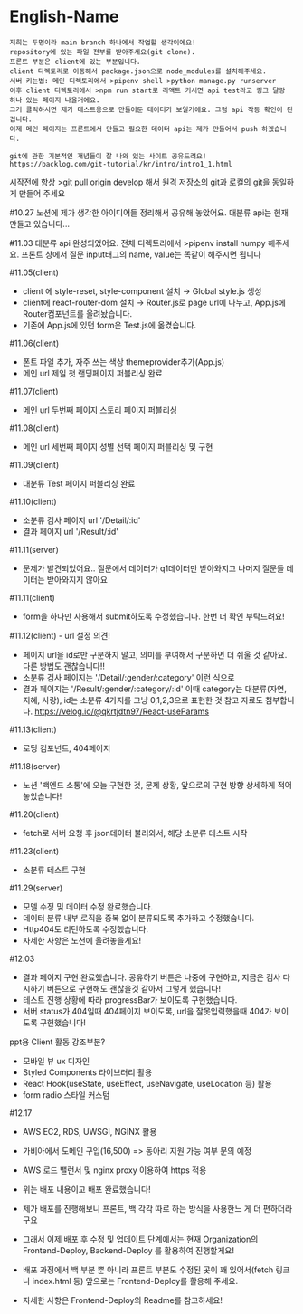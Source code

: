 # English-Name

    저희는 두명이라 main branch 하나에서 작업할 생각이에요!
    repository에 있는 파일 전부를 받아주세요(git clone).
    프론트 부분은 client에 있는 부분입니다.
    client 디렉토리로 이동해서 package.json으로 node_modules를 설치해주세요.
    서버 키는법: 메인 디렉토리에서 >pipenv shell >python manage.py runserver
    이후 client 디렉토리에서 >npm run start로 리액트 키시면 api test라고 링크 달랑 하나 있는 페이지 나올거에요.
    그거 클릭하시면 제가 테스트용으로 만들어둔 데이터가 보일거에요. 그럼 api 작동 확인이 된겁니다.
    이제 메인 페이지는 프론트에서 만들고 필요한 데이터 api는 제가 만들어서 push 하겠습니다.

    git에 관한 기본적인 개념들이 잘 나와 있는 사이트 공유드려요!
    https://backlog.com/git-tutorial/kr/intro/intro1_1.html

시작전에 항상 >git pull origin develop 해서 원격 저장소의 git과 로컬의 git을 동일하게 만들어 주세요

#10.27 노션에 제가 생각한 아이디어들 정리해서 공유해 놓았어요. 대분류 api는 현재 만들고 있습니다...

#11.03 대분류 api 완성되었어요. 전체 디렉토리에서 >pipenv install numpy 해주세요. 프론트 상에서 질문 input태그의 name, value는 똑같이 해주시면 됩니다

#11.05(client)

- client 에 style-reset, style-component 설치 → Global style.js 생성
- client에 react-router-dom 설치 → Router.js로 page url에 나누고, App.js에 Router컴포넌트를 올려놨습니다.
- 기존에 App.js에 있던 form은 Test.js에 옮겼습니다.

#11.06(client)

- 폰트 파일 추가, 자주 쓰는 색상 themeprovider추가(App.js)
- 메인 url 제일 첫 랜딩페이지 퍼블리싱 완료

#11.07(client)

- 메인 url 두번째 페이지 스토리 페이지 퍼블리싱

#11.08(client)

- 메인 url 세번째 페이지 성별 선택 페이지 퍼블리싱 및 구현

#11.09(client)

- 대분류 Test 페이지 퍼블리싱 완료

#11.10(client)

- 소분류 검사 페이지 url '/Detail/:id'
- 결과 페이지 url '/Result/:id'

#11.11(server)

- 문제가 발견되었어요.. 질문에서 데이터가 q1데이터만 받아와지고 나머지 질문들 데이터는 받아와지지 않아요

#11.11(client)

- form을 하나만 사용해서 submit하도록 수정했습니다. 한번 더 확인 부탁드려요!

#11.12(client) - url 설정 의견!

- 페이지 url을 id로만 구분하지 말고, 의미를 부여해서 구분하면 더 쉬울 것 같아요. 다른 방법도 괜찮습니다!!
- 소분류 검사 페이지는 '/Detail/:gender/:category' 이런 식으로
- 결과 페이지는 '/Result/:gender/:category/:id' 이때 category는 대분류(자연, 지혜, 사랑), id는 소분류 4가지를 그냥 0,1,2,3으로 표현한 것
  참고 자료도 첨부합니다. https://velog.io/@qkrtjdtn97/React-useParams

#11.13(client)

- 로딩 컴포넌트, 404페이지

#11.18(server)

- 노션 '백엔드 소통'에 오늘 구현한 것, 문제 상황, 앞으로의 구현 방향 상세하게 적어놓았습니다!

#11.20(client)

- fetch로 서버 요청 후 json데이터 불러와서, 해당 소분류 테스트 시작

#11.23(client)

- 소분류 테스트 구현

#11.29(server)

- 모델 수정 및 데이터 수정 완료했습니다.
- 데이터 분류 내부 로직을 중복 없이 분류되도록 추가하고 수정했습니다.
- Http404도 리턴하도록 수정했습니다.
- 자세한 사항은 노션에 올려놓을게요!

#12.03
- 결과 페이지 구현 완료했습니다. 공유하기 버튼은 나중에 구현하고, 지금은 검사 다시하기 버튼으로 구현해도 괜찮을것 같아서 그렇게 했습니다!
- 테스트 진행 상황에 따라 progressBar가 보이도록 구현했습니다.
- 서버 status가 404일때 404페이지 보이도록, url을 잘못입력했을때 404가 보이도록 구현했습니다!


ppt용 Client 활동 강조부분?
- 모바일 뷰 ux 디자인
- Styled Components 라이브러리 활용
- React Hook(useState, useEffect, useNavigate, useLocation 등) 활용
- form radio 스타일 커스텀

#12.17
- AWS EC2, RDS, UWSGI, NGINX 활용
- 가비아에서 도메인 구입(16,500) => 동아리 지원 가능 여부 문의 예정
- AWS 로드 밸런서 및 nginx proxy 이용하여 https 적용

- 위는 배포 내용이고 배포 완료했습니다!
- 제가 배포를 진행해보니 프론트, 백 각각 따로 하는 방식을 사용한느 게 더 편하더라구요
- 그래서 이제 배포 후 수정 및 업데이트 단계에서는 현재 Organization의 Frontend-Deploy, Backend-Deploy 를 활용하여 진행할게요!
- 배포 과정에서 백 부분 뿐 아니라 프론트 부분도 수정된 곳이 꽤 있어서(fetch 링크나 index.html 등) 앞으로는 Frontend-Deploy를 활용해 주세요.
- 자세한 사항은 Frontend-Deploy의 Readme를 참고하세요!
